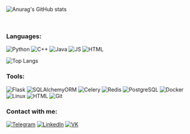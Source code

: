 ![Anurag's GitHub stats](https://github-readme-stats.vercel.app/api?username=st-a-novoseltcev&theme=github_dark&show_icons=true&include_all_commits=true&count_private=true&custom_title=Hi%20there%20%f0%9f%91%8b)

<br/>

### Languages:
![Python](https://img.shields.io/badge/Python-1D334A?style=for-the-badge&logo=python&logoColor=yellowgreen) 
![C++](https://img.shields.io/badge/C++-1D334A?style=for-the-badge&logo=c%2b%2b&logoColor=blue) 
![Java](https://img.shields.io/badge/Java-1D334A?style=for-the-badge&logo=java&logoColor=6b593a) 
![JS](https://img.shields.io/badge/JavaScript-1D334A?style=for-the-badge&logo=javascript&)
![HTML](https://img.shields.io/badge/Html-1D334A?style=for-the-badge&logo=html5&) 

![Top Langs](https://github-readme-stats.vercel.app/api/top-langs/?username=st-a-novoseltcev&hide=verilog&theme=github_dark&langs_count=4&layout=compact&hide_title=true)
<br/>
### Tools:
![Flask](https://img.shields.io/badge/Flask-1D334A?style=for-the-badge&lfor-the-badgel&logo=flask&logoColor=orange)
![SQLAlchemyORM](https://img.shields.io/badge/SQLAlchemyORM-1D334A?style=for-the-badge&logo=amazondynamodb&logoColor=red)
![Celery](https://img.shields.io/badge/Celery-1D334A?style=for-the-badge&logo=celery&logoColor=green)
![Redis](https://img.shields.io/badge/redis-1D334A?style=for-the-badge&logo=redis&)
![PostgreSQL](https://img.shields.io/badge/PostgreSQL-1D334A?style=for-the-badge&logo=postgresql&)
![Docker](https://img.shields.io/badge/Docker-1D334A?style=for-the-badge&logo=docker&)
![Linux](https://img.shields.io/badge/Linux-1D334A?style=for-the-badge&logo=linux&)
![HTML](https://img.shields.io/badge/Html-1D334A?style=for-the-badge&logo=html5&) 
![Git](https://img.shields.io/badge/Git-1D334A?style=for-the-badge&logo=git&)
<br/>
### Contact with me:
[![Telegram](https://img.shields.io/badge/Telegram-1D334A?style=for-the-badge&logo=telegram)][telegram] 
[![LinkedIn](https://img.shields.io/badge/LinkedIn-1D334A?style=for-the-badge&logo=linkedin&logoColor=yellowgreen)][linkedin]
[![VK](https://img.shields.io/badge/VK-1D334A?style=for-the-badge&logo=vk&logoColor=07f)][vk]


[vk]: https://vk.com/st_a_novoseltcev
[telegram]: https://t.me/st_a_novoseltcev
[linkedin]: https://linkedin.com/in/st-a-novoseltcev
